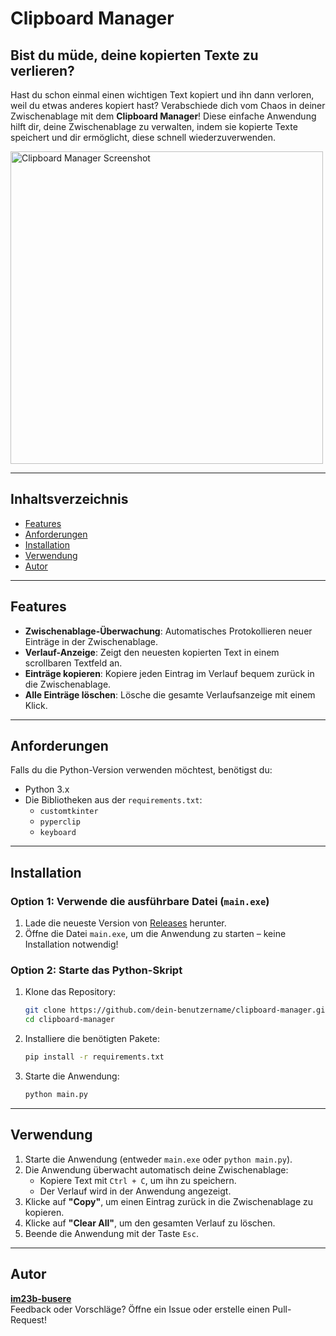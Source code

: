 
# Clipboard Manager

## Bist du müde, deine kopierten Texte zu verlieren?

Hast du schon einmal einen wichtigen Text kopiert und ihn dann verloren, weil du etwas anderes kopiert hast? Verabschiede dich vom Chaos in deiner Zwischenablage mit dem **Clipboard Manager**! Diese einfache Anwendung hilft dir, deine Zwischenablage zu verwalten, indem sie kopierte Texte speichert und dir ermöglicht, diese schnell wiederzuverwenden.

<img src="https://github.com/user-attachments/assets/14a2ce2b-96dc-42f2-91d6-71d67eaaf75a" alt="Clipboard Manager Screenshot" width="500"/>

---

## Inhaltsverzeichnis

- [Features](#features)
- [Anforderungen](#anforderungen)
- [Installation](#installation)
- [Verwendung](#verwendung)
- [Autor](#autor)

---

## Features

- **Zwischenablage-Überwachung**: Automatisches Protokollieren neuer Einträge in der Zwischenablage.
- **Verlauf-Anzeige**: Zeigt den neuesten kopierten Text in einem scrollbaren Textfeld an.
- **Einträge kopieren**: Kopiere jeden Eintrag im Verlauf bequem zurück in die Zwischenablage.
- **Alle Einträge löschen**: Lösche die gesamte Verlaufsanzeige mit einem Klick.

---

## Anforderungen

Falls du die Python-Version verwenden möchtest, benötigst du:
- Python 3.x
- Die Bibliotheken aus der `requirements.txt`:
  - `customtkinter`
  - `pyperclip`
  - `keyboard`

---

## Installation

### Option 1: Verwende die ausführbare Datei (`main.exe`)

1. Lade die neueste Version von [Releases](https://github.com/dein-benutzername/clipboard-manager/releases) herunter.
2. Öffne die Datei `main.exe`, um die Anwendung zu starten – keine Installation notwendig!

### Option 2: Starte das Python-Skript

1. Klone das Repository:
   ```bash
   git clone https://github.com/dein-benutzername/clipboard-manager.git
   cd clipboard-manager
   ```

2. Installiere die benötigten Pakete:
   ```bash
   pip install -r requirements.txt
   ```

3. Starte die Anwendung:
   ```bash
   python main.py
   ```

---

## Verwendung

1. Starte die Anwendung (entweder `main.exe` oder `python main.py`).
2. Die Anwendung überwacht automatisch deine Zwischenablage:
   - Kopiere Text mit `Ctrl + C`, um ihn zu speichern.
   - Der Verlauf wird in der Anwendung angezeigt.
3. Klicke auf **"Copy"**, um einen Eintrag zurück in die Zwischenablage zu kopieren.
4. Klicke auf **"Clear All"**, um den gesamten Verlauf zu löschen.
5. Beende die Anwendung mit der Taste `Esc`.

---

## Autor

**[im23b-busere](https://github.com/im23b-busere)**  
Feedback oder Vorschläge? Öffne ein Issue oder erstelle einen Pull-Request!
